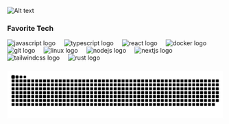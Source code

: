 ![Alt text]([https://widgetapp.stream/view/a9f61f79-f7e3-47d8-8bc3-6ea1b402d046_0a94c5c0-0861-471e-9426-ab3de604ef06])

<h3 align="left">Favorite Tech</h3>

<div align="left">
  <img src="https://cdn.jsdelivr.net/gh/devicons/devicon/icons/javascript/javascript-original.svg" height="40" alt="javascript logo"  />
  <img width="12" />
  <img src="https://cdn.jsdelivr.net/gh/devicons/devicon/icons/typescript/typescript-original.svg" height="40" alt="typescript logo"  />
  <img width="12" />
  <img src="https://cdn.jsdelivr.net/gh/devicons/devicon/icons/react/react-original.svg" height="40" alt="react logo"  />
  <img width="12" />
  <img src="https://cdn.jsdelivr.net/gh/devicons/devicon/icons/docker/docker-original.svg" height="40" alt="docker logo"  />
  <img width="12" />
  <img src="https://cdn.jsdelivr.net/gh/devicons/devicon/icons/git/git-original.svg" height="40" alt="git logo"  />
  <img width="12" />
  <img src="https://cdn.jsdelivr.net/gh/devicons/devicon/icons/linux/linux-original.svg" height="40" alt="linux logo"  />
  <img width="12" />
  <img src="https://cdn.jsdelivr.net/gh/devicons/devicon/icons/nodejs/nodejs-original.svg" height="40" alt="nodejs logo"  />
  <img width="12" />
  <img src="https://cdn.jsdelivr.net/gh/devicons/devicon/icons/nextjs/nextjs-original.svg" height="40" alt="nextjs logo"  />
  <img width="12" />
  <img src="https://cdn.simpleicons.org/tailwindcss/06B6D4" height="40" alt="tailwindcss logo"  />
  <img width="12" />
  <img src="https://skillicons.dev/icons?i=rust" height="40" alt="rust logo"  />
</div>

###

<picture>
  <source media="(prefers-color-scheme: dark)" srcset="https://raw.githubusercontent.com/VouganHyago/VouganHyago/output/github-snake-dark.svg" />
  <source media="(prefers-color-scheme: light)" srcset="https://raw.githubusercontent.com/VouganHyago/VouganHyago/output/github-snake.svg" />
  <img alt="github-snake" src="https://raw.githubusercontent.com/VouganHyago/VouganHyago/output/github-snake.svg" />
</picture>
